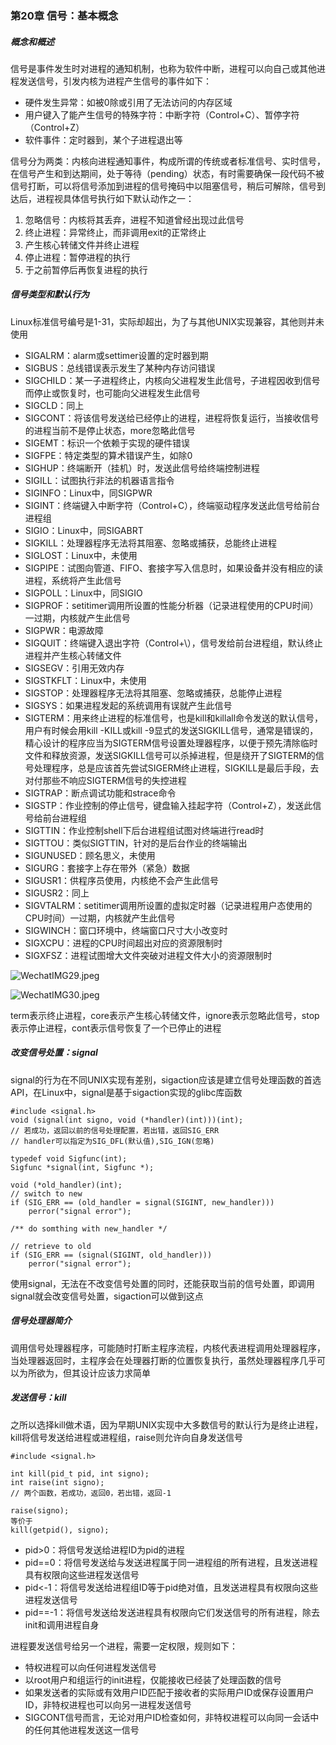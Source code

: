 ### 第20章 信号：基本概念

##### 概念和概述

信号是事件发生时对进程的通知机制，也称为软件中断，进程可以向自己或其他进程发送信号，引发内核为进程产生信号的事件如下：

* 硬件发生异常：如被0除或引用了无法访问的内存区域
* 用户键入了能产生信号的特殊字符：中断字符（Control+C）、暂停字符（Control+Z）
* 软件事件：定时器到，某个子进程退出等

信号分为两类：内核向进程通知事件，构成所谓的传统或者标准信号、实时信号，在信号产生和到达期间，处于等待（pending）状态，有时需要确保一段代码不被信号打断，可以将信号添加到进程的信号掩码中以阻塞信号，稍后可解除，信号到达后，进程视具体信号执行如下默认动作之一：

1. 忽略信号：内核将其丢弃，进程不知道曾经出现过此信号
2. 终止进程：异常终止，而非调用exit的正常终止
3. 产生核心转储文件并终止进程
4. 停止进程：暂停进程的执行
5. 于之前暂停后再恢复进程的执行

##### 信号类型和默认行为

Linux标准信号编号是1-31，实际却超出，为了与其他UNIX实现兼容，其他则并未使用

* SIGALRM：alarm或settimer设置的定时器到期
* SIGBUS：总线错误表示发生了某种内存访问错误
* SIGCHILD：某一子进程终止，内核向父进程发生此信号，子进程因收到信号而停止或恢复时，也可能向父进程发生此信号
* SIGCLD：同上
* SIGCONT：将该信号发送给已经停止的进程，进程将恢复运行，当接收信号的进程当前不是停止状态，more忽略此信号
* SIGEMT：标识一个依赖于实现的硬件错误
* SIGFPE：特定类型的算术错误产生，如除0
* SIGHUP：终端断开（挂机）时，发送此信号给终端控制进程
* SIGILL：试图执行非法的机器语言指令
* SIGINFO：Linux中，同SIGPWR
* SIGINT：终端键入中断字符（Control+C），终端驱动程序发送此信号给前台进程组
* SIGIO：Linux中，同SIGABRT
* SIGKILL：处理器程序无法将其阻塞、忽略或捕获，总能终止进程
* SIGLOST：Linux中，未使用
* SIGPIPE：试图向管道、FIFO、套接字写入信息时，如果设备并没有相应的读进程，系统将产生此信号
* SIGPOLL：Linux中，同SIGIO
* SIGPROF：setitimer调用所设置的性能分析器（记录进程使用的CPU时间）一过期，内核就产生此信号
* SIGPWR：电源故障
* SIGQUIT：终端键入退出字符（Control+\），信号发给前台进程组，默认终止进程并产生核心转储文件
* SIGSEGV：引用无效内存
* SIGSTKFLT：Linux中，未使用
* SIGSTOP：处理器程序无法将其阻塞、忽略或捕获，总能停止进程
* SIGSYS：如果进程发起的系统调用有误就产生此信号
* SIGTERM：用来终止进程的标准信号，也是kill和killall命令发送的默认信号，用户有时候会用kill -KILL或kill -9显式的发送SIGKILL信号，通常是错误的，精心设计的程序应当为SIGTERM信号设置处理器程序，以便于预先清除临时文件和释放资源，发送SIGKILL信号可以杀掉进程，但是绕开了SIGTERM的信号处理程序，总是应该首先尝试SIGERM终止进程，SIGKILL是最后手段，去对付那些不响应SIGTERM信号的失控进程
* SIGTRAP：断点调试功能和strace命令
* SIGSTP：作业控制的停止信号，键盘输入挂起字符（Control+Z），发送此信号给前台进程组
* SIGTTIN：作业控制shell下后台进程组试图对终端进行read时
* SIGTTOU：类似SIGTTIN，针对的是后台作业的终端输出
* SIGUNUSED：顾名思义，未使用
* SIGURG：套接字上存在带外（紧急）数据
* SIGUSR1：供程序员使用，内核绝不会产生此信号
* SIGUSR2：同上
* SIGVTALRM：setitimer调用所设置的虚拟定时器（记录进程用户态使用的CPU时间）一过期，内核就产生此信号
* SIGWINCH：窗口环境中，终端窗口尺寸大小改变时
* SIGXCPU：进程的CPU时间超出对应的资源限制时
* SIGXFSZ：进程试图增大文件突破对进程文件大小的资源限制时

![WechatIMG29.jpeg](https://i.loli.net/2019/11/30/X573jq2OCE6orGb.jpg)

![WechatIMG30.jpeg](https://i.loli.net/2019/11/30/gK84VBfirdEwIHQ.jpg)

term表示终止进程，core表示产生核心转储文件，ignore表示忽略此信号，stop表示停止进程，cont表示信号恢复了一个已停止的进程

##### 改变信号处置：signal

signal的行为在不同UNIX实现有差别，sigaction应该是建立信号处理函数的首选API，在Linux中，signal是基于sigaction实现的glibc库函数

```
#include <signal.h>
void (signal(int signo, void (*handler)(int)))(int);
// 若成功，返回以前的信号处理配置，若出错，返回SIG_ERR
// handler可以指定为SIG_DFL(默认值),SIG_IGN(忽略)

typedef void Sigfunc(int);
Sigfunc *signal(int, Sigfunc *);
```

```
void (*old_handler)(int);
// switch to new
if (SIG_ERR == (old_handler = signal(SIGINT, new_handler)))
    perror("signal error");

/** do somthing with new_handler */

// retrieve to old
if (SIG_ERR == (signal(SIGINT, old_handler)))
    perror("signal error");
```

使用signal，无法在不改变信号处置的同时，还能获取当前的信号处置，即调用signal就会改变信号处置，sigaction可以做到这点

##### 信号处理器简介

调用信号处理器程序，可能随时打断主程序流程，内核代表进程调用处理器程序，当处理器返回时，主程序会在处理器打断的位置恢复执行，虽然处理器程序几乎可以为所欲为，但其设计应该力求简单

##### 发送信号：kill

之所以选择kill做术语，因为早期UNIX实现中大多数信号的默认行为是终止进程，kill将信号发送给进程或进程组，raise则允许向自身发送信号

```
#include <signal.h>

int kill(pid_t pid, int signo);
int raise(int signo);
// 两个函数，若成功，返回0，若出错，返回-1

raise(signo);
等价于
kill(getpid(), signo);
```

- pid>0：将信号发送给进程ID为pid的进程
- pid==0：将信号发送给与发送进程属于同一进程组的所有进程，且发送进程具有权限向这些进程发送信号
- pid<-1：将信号发送给进程组ID等于pid绝对值，且发送进程具有权限向这些进程发送信号
- pid==-1：将信号发送给发送进程具有权限向它们发送信号的所有进程，除去init和调用进程自身

进程要发送信号给另一个进程，需要一定权限，规则如下：

* 特权进程可以向任何进程发送信号
* 以root用户和组运行的init进程，仅能接收已经装了处理函数的信号
* 如果发送者的实际或有效用户ID匹配于接收者的实际用户ID或保存设置用户ID，非特权进程也可以向另一进程发送信号
* SIGCONT信号而言，无论对用户ID检查如何，非特权进程可以向同一会话中的任何其他进程发送这一信号


